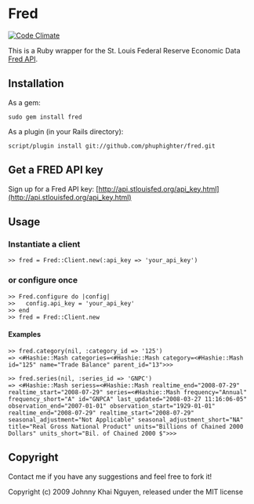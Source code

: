 # Fred

[![Code Climate](https://codeclimate.com/github/nihonjinrxs/fred.png)](https://codeclimate.com/github/nihonjinrxs/fred)

This is a Ruby wrapper for the St. Louis Federal Reserve Economic Data [Fred API](http://api.stlouisfed.org/).

## Installation

As a gem:

    sudo gem install fred

As a plugin (in your Rails directory):

    script/plugin install git://github.com/phuphighter/fred.git
    
## Get a FRED API key

Sign up for a Fred API key: [http://api.stlouisfed.org/api_key.html](http://api.stlouisfed.org/api_key.html)
    
## Usage

### Instantiate a client

    >> fred = Fred::Client.new(:api_key => 'your_api_key')
    
### or configure once

    >> Fred.configure do |config|
    >>   config.api_key = 'your_api_key'
    >> end
    >> fred = Fred::Client.new
    
#### Examples

    >> fred.category(nil, :category_id => '125')
    => <#Hashie::Mash categories=<#Hashie::Mash category=<#Hashie::Mash id="125" name="Trade Balance" parent_id="13">>>
    
    >> fred.series(nil, :series_id => 'GNPC')
    => <#Hashie::Mash seriess=<#Hashie::Mash realtime_end="2008-07-29" realtime_start="2008-07-29" series=<#Hashie::Mash frequency="Annual" frequency_short="A" id="GNPCA" last_updated="2008-03-27 11:16:06-05" observation_end="2007-01-01" observation_start="1929-01-01" realtime_end="2008-07-29" realtime_start="2008-07-29" seasonal_adjustment="Not Applicable" seasonal_adjustment_short="NA" title="Real Gross National Product" units="Billions of Chained 2000 Dollars" units_short="Bil. of Chained 2000 $">>>

## Copyright

Contact me if you have any suggestions and feel free to fork it!

Copyright (c) 2009 Johnny Khai Nguyen, released under the MIT license
